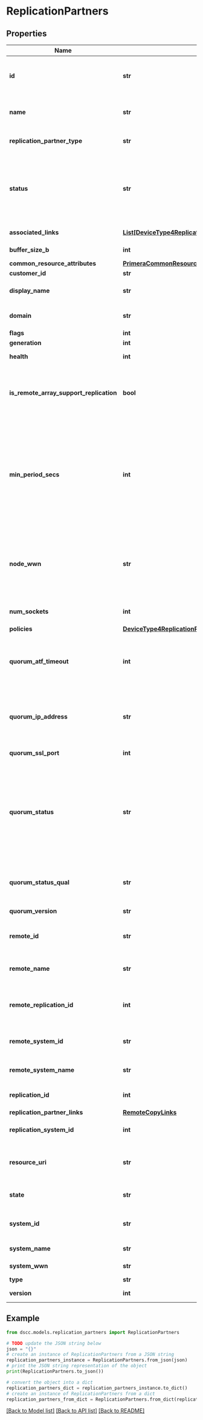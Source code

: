 # ReplicationPartners


## Properties

Name | Type | Description | Notes
------------ | ------------- | ------------- | -------------
**id** | **str** | Unique id of the replication partner. &#x60;Filter&#x60; | [optional] 
**name** | **str** | Name of the replication partner. &#x60;Filter, Sort&#x60; | [optional] 
**replication_partner_type** | **str** | Link protocol type. &#x60;Filter, Sort&#x60; | [optional] 
**status** | **str** | Status of the partner. Possible values - New, Ready, Unsupported, Failing, Failed or Disabled. &#x60;Filter, Sort&#x60; | [optional] 
**associated_links** | [**List[DeviceType4ReplicationPartnerCommonFieldsAssociatedLinksInner]**](DeviceType4ReplicationPartnerCommonFieldsAssociatedLinksInner.md) | Associated Links | [optional] 
**buffer_size_b** | **int** | Socket buffer size to use. | [optional] 
**common_resource_attributes** | [**PrimeraCommonResourceAttributes**](PrimeraCommonResourceAttributes.md) |  | [optional] 
**customer_id** | **str** | customerId | [optional] 
**display_name** | **str** | Replication partner displayname. | [optional] 
**domain** | **str** | Domain that the resource belongs to. | [optional] 
**flags** | **int** | Partner flags. | [optional] 
**generation** | **int** | generation | [optional] 
**health** | **int** | Partner health status. | [optional] 
**is_remote_array_support_replication** | **bool** | Boolean value to indicate if remote array OS version supports replication | [optional] 
**min_period_secs** | **int** | Minimum supported Async Periodic period for the partner. The field is omitted if unset or unavailable for the version of partner firmware. | [optional] 
**node_wwn** | **str** | Partner options, with FC partners this includes the partner system&#39;s node WWN. Omitted if unpopulated. | [optional] 
**num_sockets** | **int** | Number of sockets to use. | [optional] 
**policies** | [**DeviceType4ReplicationPartnerCommonFieldsPolicies**](DeviceType4ReplicationPartnerCommonFieldsPolicies.md) |  | [optional] 
**quorum_atf_timeout** | **int** | Automatic Transparent Failover quorum partner failure timeout. | [optional] 
**quorum_ip_address** | **str** | Quorum IP Address associated with the partner. Set to &#39;NA&#39; if not available. | [optional] 
**quorum_ssl_port** | **int** | Quorum SSL port number. | [optional] 
**quorum_status** | **str** | Quorum status of the partner. Possible values - Uninitialized, Initializing, Standby, Active, Failsafe, Failover or Restarting. Null if unset. | [optional] 
**quorum_status_qual** | **str** | Quorum status qualifier. Set to &#39;NA&#39; if not available. | [optional] 
**quorum_version** | **str** | Quorum version. | [optional] 
**remote_id** | **str** | Unique id of the remote replication partner. | [optional] 
**remote_name** | **str** | Name of the remote replication partner. | [optional] 
**remote_replication_id** | **int** | Replication ID of the remote replication partner. | [optional] 
**remote_system_id** | **str** | Unique ID or serial number of the remote system. | [optional] 
**remote_system_name** | **str** | Name of the remote system. | [optional] 
**replication_id** | **int** | Replication ID of the partner. | [optional] 
**replication_partner_links** | [**RemoteCopyLinks**](RemoteCopyLinks.md) |  | [optional] 
**replication_system_id** | **int** | ID of the remote system. | [optional] 
**resource_uri** | **str** | resourceUri for detailed replication partner object | [optional] 
**state** | **str** | State of the replication partner. | [optional] 
**system_id** | **str** | Unique ID or serial number of the system. | [optional] 
**system_name** | **str** | Name of the system. | [optional] 
**system_wwn** | **str** | WWN of the system. | [optional] 
**type** | **str** | type | [optional] 
**version** | **int** | Partner version. | [optional] 

## Example

```python
from dscc.models.replication_partners import ReplicationPartners

# TODO update the JSON string below
json = "{}"
# create an instance of ReplicationPartners from a JSON string
replication_partners_instance = ReplicationPartners.from_json(json)
# print the JSON string representation of the object
print(ReplicationPartners.to_json())

# convert the object into a dict
replication_partners_dict = replication_partners_instance.to_dict()
# create an instance of ReplicationPartners from a dict
replication_partners_from_dict = ReplicationPartners.from_dict(replication_partners_dict)
```
[[Back to Model list]](../README.md#documentation-for-models) [[Back to API list]](../README.md#documentation-for-api-endpoints) [[Back to README]](../README.md)


